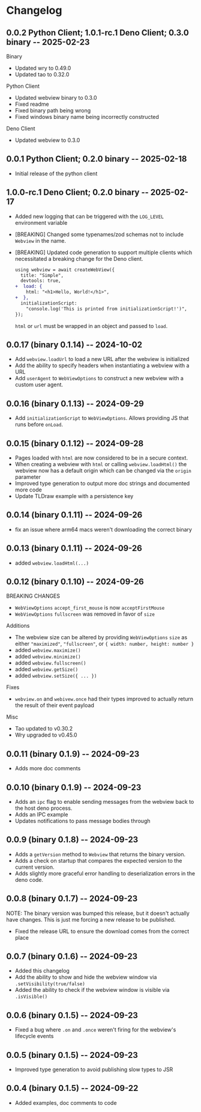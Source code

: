# Changelog

## 0.0.2 Python Client; 1.0.1-rc.1 Deno Client; 0.3.0 binary -- 2025-02-23

Binary

- Updated wry to 0.49.0
- Updated tao to 0.32.0

Python Client

- Updated webview binary to 0.3.0
- Fixed readme
- Fixed binary path being wrong
- Fixed windows binary name being incorrectly constructed

Deno Client

- Updated webview to 0.3.0

## 0.0.1 Python Client; 0.2.0 binary -- 2025-02-18

- Initial release of the python client

## 1.0.0-rc.1 Deno Client; 0.2.0 binary -- 2025-02-17

- Added new logging that can be triggered with the `LOG_LEVEL` environment variable

- [BREAKING] Changed some typenames/zod schemas not to include `Webview` in the name. 
- [BREAKING] Updated code generation to support multiple clients which necessitated a breaking change for the Deno client. 

  ```diff
  using webview = await createWebView({
    title: "Simple",
    devtools: true,
  +  load: {
      html: "<h1>Hello, World!</h1>",
  +  },
    initializationScript:
      "console.log('This is printed from initializationScript!')",
  });
  ```
  `html` or `url` must be wrapped in an object and passed to `load`. 

## 0.0.17 (binary 0.1.14) -- 2024-10-02

- Add `webview.loadUrl` to load a new URL after the webview is initialized
- Add the ability to specify headers when instantiating a webview with a URL
- Add `userAgent` to `WebViewOptions` to construct a new webview with a custom user agent.

## 0.0.16 (binary 0.1.13) -- 2024-09-29

- Add `initializationScript` to `WebViewOptions`. Allows providing JS that runs before `onLoad`.

## 0.0.15 (binary 0.1.12) -- 2024-09-28

- Pages loaded with `html` are now considered to be in a secure context.
- When creating a webview with `html` or calling `webview.loadHtml()` the webview now has a default origin which can be changed via the `origin` parameter
- Improved type generation to output more doc strings and documented more code
- Update TLDraw example with a persistence key

## 0.0.14 (binary 0.1.11) -- 2024-09-26

- fix an issue where arm64 macs weren't downloading the correct binary

## 0.0.13 (binary 0.1.11) -- 2024-09-26

- added `webview.loadHtml(...)`

## 0.0.12 (binary 0.1.10) -- 2024-09-26

BREAKING CHANGES

- `WebViewOptions` `accept_first_mouse` is now `acceptFirstMouse`
- `WebViewOptions` `fullscreen` was removed in favor of `size`

Additions

- The webview size can be altered by providing `WebViewOptions` `size` as either `"maximized"`, `"fullscreen"`, or `{ width: number, height: number }`
- added `webview.maximize()`
- added `webview.minimize()`
- added `webview.fullscreen()`
- added `webview.getSize()`
- added `webview.setSize({ ... })`

Fixes

- `webview.on` and `webivew.once` had their types improved to actually return the result of their event payload

Misc

- Tao updated to v0.30.2
- Wry upgraded to v0.45.0

## 0.0.11 (binary 0.1.9) -- 2024-09-23

- Adds more doc comments

## 0.0.10 (binary 0.1.9) -- 2024-09-23

- Adds an `ipc` flag to enable sending messages from the webview back to the host deno process.
- Adds an IPC example
- Updates notifications to pass message bodies through

## 0.0.9 (binary 0.1.8) -- 2024-09-23

- Adds a `getVersion` method to `Webview` that returns the binary version.
- Adds a check on startup that compares the expected version to the current version.
- Adds slightly more graceful error handling to deserialization errors in the deno code.

## 0.0.8 (binary 0.1.7) -- 2024-09-23

NOTE: The binary version was bumped this release, but it doesn't actually have changes.
This is just me forcing a new release to be published.

- Fixed the release URL to ensure the download comes from the correct place

## 0.0.7 (binary 0.1.6) -- 2024-09-23

- Added this changelog
- Add the ability to show and hide the webview window via `.setVisibility(true/false)`
- Added the ability to check if the webview window is visible via `.isVisible()`

## 0.0.6 (binary 0.1.5) -- 2024-09-23

- Fixed a bug where `.on` and `.once` weren't firing for the webview's lifecycle events

## 0.0.5 (binary 0.1.5) -- 2024-09-23

- Improved type generation to avoid publishing slow types to JSR

## 0.0.4 (binary 0.1.5) -- 2024-09-22

- Added examples, doc comments to code
